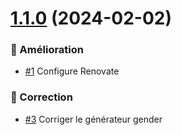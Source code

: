 # [1.1.0](https://github.com/1024pix/randomix/compare/v1.0.0...v1.1.0) (2024-02-02)

### :rocket: Amélioration

- [#1](https://github.com/1024pix/randomix/pull/1) Configure Renovate 

### :bug: Correction

- [#3](https://github.com/1024pix/randomix/pull/3) Corriger le générateur gender
